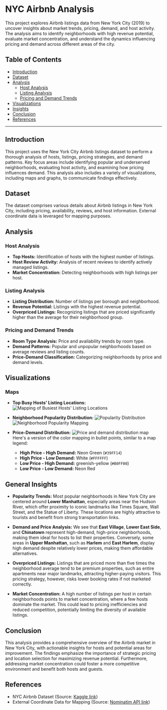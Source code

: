 # NYC Airbnb Analysis

This project explores Airbnb listings data from New York City (2019) to uncover insights about market trends, pricing, demand, and host activity. The analysis aims to identify neighborhoods with high revenue potential, evaluate market concentration, and understand the dynamics influencing pricing and demand across different areas of the city.

## Table of Contents
- [Introduction](#introduction)
- [Dataset](#dataset)
- [Analysis](#analysis)
  - [Host Analysis](#host-analysis)
  - [Listing Analysis](#listing-analysis)
  - [Pricing and Demand Trends](#pricing-and-demand-trends)
- [Visualizations](#visualizations)
- [Insights](#insights)
- [Conclusion](#conclusion)
- [References](#references)

---

## Introduction
This project uses the New York City Airbnb listings dataset to perform a thorough analysis of hosts, listings, pricing strategies, and demand patterns. Key focus areas include identifying popular and underserved neighborhoods, evaluating host activity, and examining how pricing influences demand. This analysis also includes a variety of visualizations, including maps and graphs, to communicate findings effectively.
## Dataset
The dataset comprises various details about Airbnb listings in New York City, including pricing, availability, reviews, and host information. External coordinate data is leveraged for mapping purposes.
## Analysis

### Host Analysis
- **Top Hosts:** Identification of hosts with the highest number of listings.
- **Host Review Activity:** Analysis of recent reviews to identify actively managed listings.
- **Market Concentration:** Detecting neighborhoods with high listings per host.

### Listing Analysis
- **Listing Distribution:** Number of listings per borough and neighborhood.
- **Revenue Potential:** Listings with the highest revenue potential.
- **Overpriced Listings:** Recognizing listings that are priced significantly higher than the average for their neighborhood group.
  
### Pricing and Demand Trends
- **Room Type Analysis:** Price and availability trends by room type.
- **Demand Patterns:** Popular and unpopular neighborhoods based on average reviews and listing counts.
- **Price-Demand Classification:** Categorizing neighborhoods by price and demand levels.

## Visualizations
### Maps
- **Top Busy Hosts' Listing Locations:** ![Mapping of Busiest Hosts' Listing Locations](https://github.com/user-attachments/assets/3a8540da-d915-492f-9402-d958599e2cb5)

- **Neighborhood Popularity Distribution:** ![Popularity Distribution](https://github.com/user-attachments/assets/9116e8f8-4676-45c4-97f5-9083fc82d896)
![Neighborhood Popularity Mapping](https://github.com/user-attachments/assets/3e0777ea-b7ff-4dab-a01e-f5513b234ae5)

- **Price-Demand Distribution:** ![Price and demand distribution map](https://github.com/user-attachments/assets/93d44e93-89d9-4e08-9778-d9802438acd9)
Here's a version of the color mapping in bullet points, similar to a map legend:

  - **High Price - High Demand:** Neon Green (`#39FF14`)
  - **High Price - Low Demand:** White (`#FFFFFF`)
  - **Low Price - High Demand:** greenish-yellow (`#B0FF00`)
  - **Low Price - Low Demand:** Neon Red 



## General Insights
- **Popularity Trends:** Most popular neighborhoods in New York City are centered around **Lower Manhattan**, especially areas near the Hudson River, which offer proximity to iconic landmarks like Times Square, Wall Street, and the Statue of Liberty. These locations are highly attractive to tourists and benefit from strong transportation links.
  
- **Demand and Price Analysis:** We see that **East Village**, **Lower East Side**, and **Chinatown** represent high-demand, high-price neighborhoods, making them ideal for hosts to list their properties. Conversely, some areas in **Upper Manhattan**, such as **Harlem** and **East Harlem**, display high demand despite relatively lower prices, making them affordable alternatives.

- **Overpriced Listings:** Listings that are priced more than five times the neighborhood average tend to be premium properties, such as entire apartments near major landmarks, attracting higher-paying visitors. This pricing strategy, however, risks lower booking rates if not marketed correctly.

- **Market Concentration:** A high number of listings per host in certain neighborhoods points to market concentration, where a few hosts dominate the market. This could lead to pricing inefficiencies and reduced competition, potentially limiting the diversity of available listings.

## Conclusion
This analysis provides a comprehensive overview of the Airbnb market in New York City, with actionable insights for hosts and potential areas for improvement. The findings emphasize the importance of strategic pricing and location selection for maximizing revenue potential. Furthermore, addressing market concentration could foster a more competitive environment and benefit both hosts and guests.

## References
- NYC Airbnb Dataset (Source: [Kaggle link](https://www.kaggle.com/datasets/dgomonov/new-york-city-airbnb-open-data))
- External Coordinate Data for Mapping (Source: [Nominatim API link](https://nominatim.org/))

